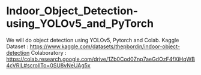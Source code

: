 # Indoor_Object_Detection-using_YOLOv5_and_PyTorch
We will do object detection using YOLOv5, Pytorch and Colab. 
Kaggle Dataset : https://www.kaggle.com/datasets/thepbordin/indoor-object-detection
Colaboratory : https://colab.research.google.com/drive/1Zb0Cod0Znp7aeGdOzF4fXiHqWB4cVRlL#scrollTo=0SU8vNeUAg5x
